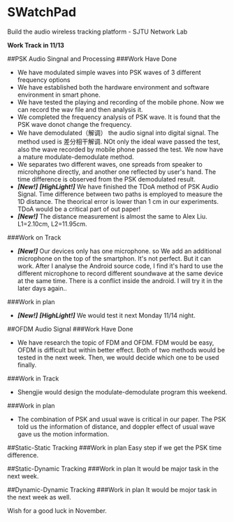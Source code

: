 # SWatchPad
Build the audio wireless tracking platform - SJTU Network Lab

**Work Track in 11/13**

##PSK Audio Singnal and Processing
###Work Have Done
* We have modulated simple waves into PSK waves of 3 different frequency options 
* We have established both the hardware environment and software environment in smart phone.
* We have tested the playing and recording of the mobile phone. Now we can record the wav file and then analysis it.
* We completed the frequency analysis of PSK wave. It is found that the PSK wave donot change the frequency.
* We have demodulated（解调） the audio signal into digital signal. The method used is 差分相干解调. NOt only the ideal wave passed the test, also the wave recorded by mobile phone passed the test. We now have a mature modulate-demodulate method.
* We separates two different waves, one spreads from speaker to microhphone directly, and another one reflected by user's hand. The time difference is observed from the PSK demodulated result.
* _**[New!]**_ _**[HighLight!]**_ We have finished the TDoA method of PSK Audio Signal. Time difference between two paths is employed to measure the 1D distance. The theorical error is lower than 1 cm in our experiments. TDoA would be a critical part of out paper!
* _**[New!]**_ The distance measurement is almost the same to Alex Liu. L1=2.10cm, L2=11.95cm.

###Work on Track
* _**[New!]**_ Our devices only has one microphone. so We add an additional microphone on the top of the smartphon. It's not perfect. But it can work. After I analyse the Android source code, I find it's hard to use the different microphone to record different soundwave at the same device at the same time. There is a conflict inside the android. I will try it in the later days again..

###Work in plan
* _**[New!]**_ _**[HighLight!]**_ We would test it next Monday 11/14 night.

##OFDM Audio Signal
###Work Have Done
* We have research the topic of FDM and OFDM. FDM would be easy, OFDM is difficult but within better effect. Both of two methods would be tested in the next week. Then, we would decide which one to be used finally.

###Work in Track
* Shengjie would design the modulate-demodulate program this weekend.

###Work in plan
* The combination of PSK and usual wave is critical in our paper. The PSK told us the information of distance, 
and doppler effect of usual wave gave us the motion information.


##Static-Static Tracking
###Work in plan
Easy step if we get the PSK time difference.

##Static-Dynamic Tracking
###Work in plan
It would be major task in the next week.

##Dynamic-Dynamic Tracking
###Work in plan
It would be mojor task in the next week as well.

Wish for a good luck in November.
